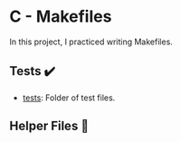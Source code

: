 # C - Makefiles

In this project, I practiced writing Makefiles.

## Tests :heavy_check_mark:

* [tests](./tests): Folder of test files. 

## Helper Files :raised_hands:

